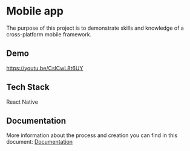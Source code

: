 
# Mobile app

The purpose of this project is to demonstrate skills and knowledge of a cross-platform mobile framework.


## Demo

https://youtu.be/CslCwL8t6UY


## Tech Stack

React Native


## Documentation

More information about the process and creation you can find in this document: [Documentation](https://github.com/Anna8295/mobileApp/blob/main/varadyova2_assig2.pdf)

